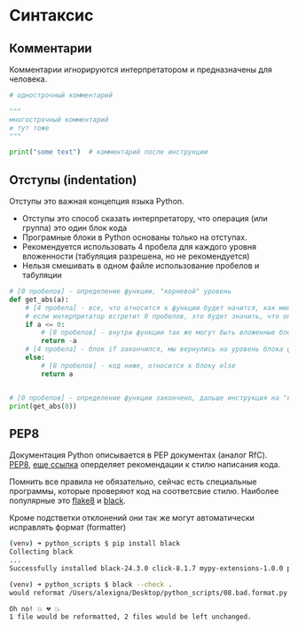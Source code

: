 # Синтаксис

## Комментарии

Комментарии игнорируются интерпретатором и предназначены для человека.

```python
# однострочный комментарий

"""
многострочный комментарий
и тут тоже
"""

print("some text")  # комментарий после инструкции
```

## Отступы (indentation)

Отступы это важная концепция языка Python.

- Отступы это способ сказать интерпретатору, что операция (или группа) это один блок кода
- Програмные блоки в Python основаны только на отступах.
- Рекомендуется использовать 4 пробела для каждого уровня вложенности (табуляция разрешена, но не рекомендуется)
- Нельзя смешивать в одном файле использование пробелов и табуляции

```python
# [0 пробелов] - определение функции, "корневой" уровень
def get_abs(a):
    # [4 пробела] - все, что относится к функции будет начится, как минимум в 4 пробелов
    # если интерпритатор встретит 0 пробелов, это будет значить, что определение функции закончно
    if a <= 0:
        # [8 пробелов] - внутри функции так же могут быть вложенные блоки, например условия, циклы и прочее
        return -a
    # [4 пробела] - блок if закончился, мы вернулись на уровень блока функций
    else:
        # [8 пробелов] - код ниже, относится к блоку else
        return a


# [0 пробелов] - определение функции закончено, дальше инструкция на "корневом" уровне
print(get_abs(0))
```

## PEP8

Документация Python описывается в PEP документах (аналог RfC). [PEP8](https://peps.python.org/pep-0008/), [еще ссылка](https://pep8.org) оперделяет рекомендации к стилю написания кода.  

Помнить все правила не обязательно, сейчас есть специальные программы, которые проверяют код на соответсвие стилю. Наиболее популярные это [flake8](https://github.com/PyCQA/flake8) и [black](https://github.com/psf/black).  

Кроме подстветки отклонений они так же могут автоматически исправлять формат (formatter)

```bash
(venv) ➜ python_scripts $ pip install black              
Collecting black
...
Successfully installed black-24.3.0 click-8.1.7 mypy-extensions-1.0.0 packaging-24.0 pathspec-0.12.1 platformdirs-4.2.0

(venv) ➜ python_scripts $ black --check .                
would reformat /Users/alexigna/Desktop/python_scripts/08.bad.format.py

Oh no! 💥 💔 💥
1 file would be reformatted, 2 files would be left unchanged.
```
